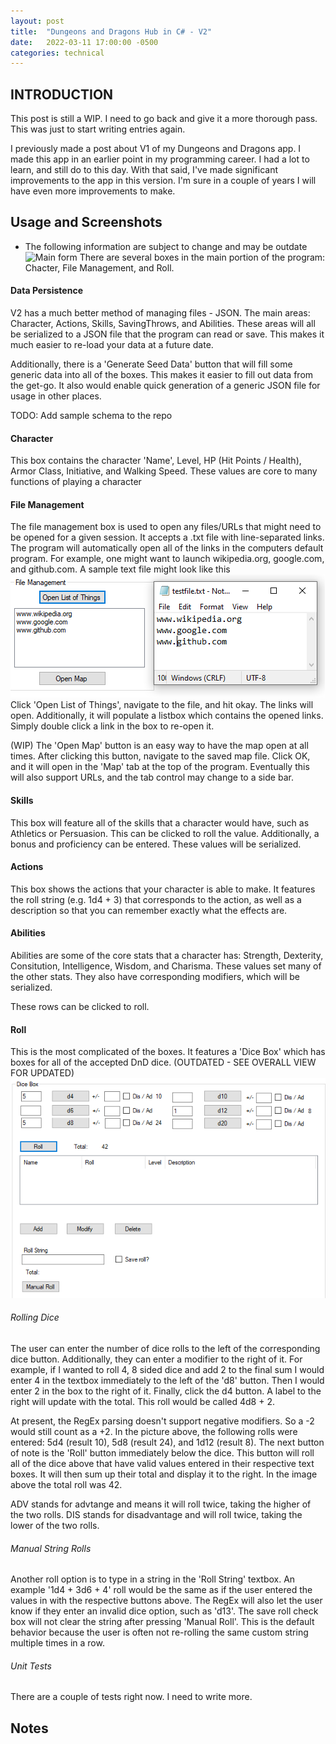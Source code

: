 ```yaml
---
layout: post
title:  "Dungeons and Dragons Hub in C# - V2"
date:   2022-03-11 17:00:00 -0500
categories: technical
---
```


## INTRODUCTION
This post is still a WIP. I need to go back and give it a more thorough pass. This was just to start writing entries again.

I previously made a post about V1 of my Dungeons and Dragons app. I made this app in an earlier point in my programming career. I had a lot to learn, and still do to this day. With that said, I've made significant improvements to the app in this version. I'm sure in a couple of years I will have even more improvements to make.

## Usage and Screenshots
* The following information are subject to change and may be outdate
![Main form](https://user-images.githubusercontent.com/29739357/153893679-ba1e5a04-d280-4009-bb78-50bb21b932ad.png)
There are several boxes in the main portion of the program: Chacter, File Management, and Roll.

#### Data Persistence
V2 has a much better method of managing files - JSON. The main areas: Character, Actions, Skills, SavingThrows, and Abilities. These areas will all be serialized to a JSON file that the program can read or save. This makes it much easier to re-load your data at a future date.

Additionally, there is a 'Generate Seed Data' button that will fill some generic data into all of the boxes. This makes it easier to fill out data from the get-go. It also would enable quick generation of a generic JSON file for usage in other places.

TODO: Add sample schema to the repo

#### Character
This box contains the character 'Name', Level, HP (Hit Points / Health), Armor Class, Initiative, and Walking Speed. These values are core to many functions of playing a character

#### File Management
The file management box is used to open any files/URLs that might need to be opened for a given session. It accepts a .txt file with line-separated links. The program will automatically open all of the links in the computers default program. For example, one might want to launch wikipedia.org, google.com, and github.com. A sample text file might look like this ![File Opening](https://github.com/smyers24/smyers24.github.io/blob/master/_site/assets/blog_images/dndHub_OpenThings.png?raw=true)<br>
Click 'Open List of Things', navigate to the file, and hit okay. The links will open. Additionally, it will populate a listbox which contains the opened links. Simply double click a link in the box to re-open it.

(WIP)
The 'Open Map' button is an easy way to have the map open at all times. After clicking this button, navigate to the saved map file. Click OK, and it will open in the 'Map' tab at the top of the program. Eventually this will also support URLs, and the tab control may change to a side bar.

#### Skills
This box will feature all of the skills that a character would have, such as Athletics or Persuasion. This can be clicked to roll the value. Additionally, a bonus and proficiency can be entered. These values will be serialized.

#### Actions
This box shows the actions that your character is able to make. It features the roll string (e.g. 1d4 + 3) that corresponds to the action, as well as a description so that you can remember exactly what the effects are.

#### Abilities
Abilities are some of the core stats that a character has: Strength, Dexterity, Consitution, Intelligence, Wisdom, and Charisma. These values set many of the other stats. They also have corresponding modifiers, which will be serialized.

These rows can be clicked to roll.

#### Roll
This is the most complicated of the boxes. It features a 'Dice Box' which has boxes for all of the accepted DnD dice. (OUTDATED - SEE OVERALL VIEW FOR UPDATED)
![Dice Box](https://github.com/smyers24/smyers24.github.io/blob/master/_site/assets/blog_images/dndHub_DiceBox.png?raw=true) <br>

###### Rolling Dice
The user can enter the number of dice rolls to the left of the corresponding dice button. Additionally, they can enter a modifier to the right of it. For example, if I wanted to roll 4, 8 sided dice and add 2 to the final sum I would enter 4 in the textbox immediately to the left of the 'd8' button. Then I would enter 2 in the box to the right of it. Finally, click the d4 button. A label to the right will update with the total. This roll would be called 4d8 + 2. 

At present, the RegEx parsing doesn't support negative modifiers. So a -2 would still count as a +2. 
In the picture above, the following rolls were entered: 5d4 (result 10), 5d8 (result 24), and 1d12 (result 8).
The next button of note is the 'Roll' button immediately below the dice. This button will roll all of the dice above that have valid values entered in their respective text boxes. It will then sum up their total and display it to the right. In the image above the total roll was 42. 

ADV stands for advtange and means it will roll twice, taking the higher of the two rolls. DIS stands for disadvantage and will roll twice, taking the lower of the two rolls.


###### Manual String Rolls
Another roll option is to type in a string in the 'Roll String' textbox. An example '1d4 + 3d6 + 4' roll would be the same as if the user entered the values in with the respective buttons above. The RegEx will also let the user know if they enter an invalid dice option, such as 'd13'. The save roll check box will not clear the string after pressing 'Manual Roll'. This is the default behavior because the user is often not re-rolling the same custom string multiple times in a row.

###### Unit Tests
There are a couple of tests right now. I need to write more. 

## Notes